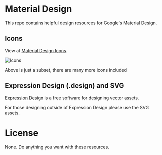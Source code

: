 # Material Design

This repo contains helpful design resources for Google's Material Design.

## Icons

View at [Material Design Icons](http://materialdesignicons.com/).

![Icons](http://templarian.com/files/material-design-icons-preview.png)

Above is just a subset, there are many more icons included

## Expression Design (.design) and SVG

[Expression Design](http://www.microsoft.com/en-us/download/details.aspx?id=36180) is a free software for designing vector assets.

For those designing outside of Expression Design please use the SVG assets.

# License

None. Do anything you want with these resources.
